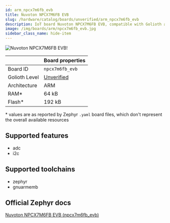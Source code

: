 ```yaml
---
id: arm_npcx7m6fb_evb
title: Nuvoton NPCX7M6FB EVB
slug: /hardware/catalog/boards/unverified/arm_npcx7m6fb_evb
description: IoT board Nuvoton NPCX7M6FB EVB, compatible with Golioth at unverified level.
image: /img/boards/arm/npcx7m6fb_evb.jpg
sidebar_class_name: hide-item
---
```


[//]: # (This is an auto-generated file, do not edit! Changes to it will be lost upon re-generation)

![Nuvoton NPCX7M6FB EVB!](/img/boards/arm/npcx7m6fb_evb.jpg "Nuvoton NPCX7M6FB EVB")

|                | Board properties     |
| -------------  | -------------------- |
| Board ID       | `npcx7m6fb_evb` |
| Golioth Level  | [Unverified](/hardware#unverified-boards) |
| Architecture   | ARM |
| RAM*           | 64 kB |
| Flash*         | 192 kB |

\* values are as reported by Zephyr `.yaml` board files, which don't represent the overall available resources



## Supported features

* adc
* i2c

## Supported toolchains

* zephyr
* gnuarmemb

## Official Zephyr docs

[Nuvoton NPCX7M6FB EVB (npcx7m6fb_evb)](https://docs.zephyrproject.org/latest/boards/arm/npcx7m6fb_evb/doc/index.html)
